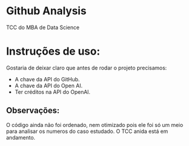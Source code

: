 # Github Analysis
TCC do MBA de Data Science

# Instruções de uso:
Gostaria de deixar claro que antes de rodar o projeto precisamos:
<ul> 
  <li> A chave da API do GitHub.</li>
  <li> A chave da API do Open AI.</li>
  <li> Ter créditos na API do OpenAI.</li>
 </ul>
 
 ## Observações:
O código ainda não foi ordenado, nem otimizado pois ele foi só um meio para analisar os numeros do caso estudado.
O TCC anida está em andamento.
